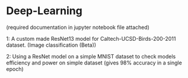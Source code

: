 # Deep-Learning
(required documentation in jupyter notebook file attached)

1: A custom made ResNet13 model for Caltech-UCSD-Birds-200-2011 dataset. (Image classification (Beta))

2: Using a ResNet model on a simple MNIST dataset to check models efficiency and power on simple dataset (gives 98% accuracy in a single epoch)
